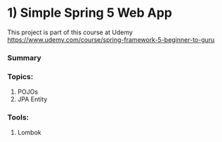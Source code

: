 # 1) Simple Spring 5 Web App

This project is part of this course at Udemy https://www.udemy.com/course/spring-framework-5-beginner-to-guru  
  
### Summary  
  
### Topics:
1) POJOs
1) JPA Entity

### Tools:
1) Lombok